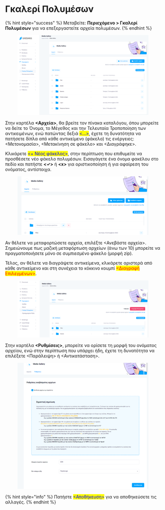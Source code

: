 # Γκαλερί Πολυμέσων

{% hint style="success" %}
Μεταβείτε: **Περιεχόμενο > Γκαλερί Πολυμέσων** για να επεξεργαστείτε αρχεία πολυμέσων.
{% endhint %}

<figure><img src="../.gitbook/assets/ScreenHunter 111.png" alt=""><figcaption></figcaption></figure>

Στην καρτέλα **<Αρχεία>**, θα βρείτε τον πίνακα καταλόγου, όπου μπορείτε να δείτε το Όνομα, το Μέγεθος και την Τελευταία Τροποποίηση των αντικειμένων, ενώ πατώντας δεξιά <mark style="color:blue;"><...></mark>, έχετε τη δυνατότητα να πατήσετε δίπλα από κάθε αντικείμενο (φάκελο) τις ενέργειες: <Μετονομασία>, <Μετακίνηση σε φάκελο> και <Διαγράφηκε>.

Κλικάρετε <mark style="color:blue;"><+ Νέος φάκελος></mark>, στην περίπτωση που επιθυμείτε να προσθέσετε νέο φάκελο πολυμέσων. Εισαγάγετε ένα όνομα φακέλου στο πεδίο και πατήστε **<✓>** ή **\<x>** για οριστικοποίηση ή για αφαίρεση του ονόματος, αντίστοιχα.

<figure><img src="../.gitbook/assets/ScreenHunter 113.png" alt=""><figcaption></figcaption></figure>

Αν θέλετε να μεταφορτώσετε αρχεία, επιλέξτε <Ανεβάστε αρχεία>. Σημειώνουμε πως μαζική μεταφόρτωση αρχείων (άνω των 10) μπορείτε να πραγματοποιήσετε μόνο σε συμπιεσμένο φάκελο (μορφή zip).

Τέλος, αν θέλετε να διαγράψετε αντικείμενα, κλικάρετε αριστερά από κάθε αντικείμενο και στη συνέχεια το κόκκινο κουμπί <mark style="color:red;"><Διαγραφή Επιλεγμένων></mark>.

<figure><img src="../.gitbook/assets/ScreenHunter 112.png" alt=""><figcaption></figcaption></figure>

Στην καρτέλα **<Ρυθμίσεις>**, μπορείτε να ορίσετε τη μορφή του ονόματος αρχείου, ενώ στην περίπτωση που υπάρχει ήδη, έχετε τη δυνατότητα να επιλέξετε <Παράλειψη> ή <Αντικατάσταση>.

<figure><img src="../.gitbook/assets/ScreenHunter 114.png" alt=""><figcaption></figcaption></figure>

{% hint style="info" %}
Πατήστε <mark style="color:blue;"><Αποθήκευση></mark> για να αποθηκεύσετε τις αλλαγές.
{% endhint %}
